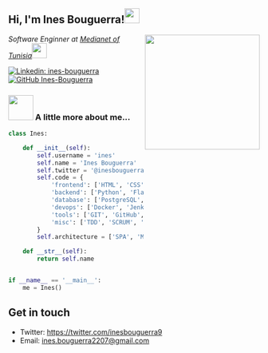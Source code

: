 <h2> Hi, I'm Ines Bouguerra!<img src="https://media.giphy.com/media/WUlplcMpOCEmTGBtBW/giphy.gif" width="30"> </h2>
<img align='right' src="https://media-exp1.licdn.com/dms/image/C5603AQENO01MFkPO4w/profile-displayphoto-shrink_200_200/0/1563135850022?e=1632960000&v=beta&t=TiR8RGbEPSX0EmTrosnUyuJ0wAjYMepG3n9hr7-zX_I" width="230">
<p><em>Software Enginner at <a href="http://www.unb.br">Medianet of Tunisia</a><img src="https://media.giphy.com/media/fYSnHlufseco8Fh93Z/giphy.gif" width="30">
</em></p>

[![Linkedin: ines-bouguerra](https://img.shields.io/badge/-ines-bouguerra-blue?style=flat-square&logo=Linkedin&logoColor=white&link=https://www.linkedin.com/in/ines-bouguerra/)](https://www.linkedin.com/in/ines-bouguerra/)
[![GitHub Ines-Bouguerra](https://img.shields.io/github/followers/Ines-Bouguerra?label=follow&style=social)](https://github.com/Ines-Bouguerra)

### <img src="https://media.giphy.com/media/VgCDAzcKvsR6OM0uWg/giphy.gif" width="50"> A little more about me...  



```python
class Ines:

    def __init__(self):
        self.username = 'ines'
        self.name = 'Ines Bouguerra'
        self.twitter = '@inesbouguerra9'
        self.code = {
            'frontend': ['HTML', 'CSS', 'JavaScript', 'ReactJS', 'Angular', 'Boostrap'],
            'backend': ['Python', 'Flask', 'Django', 'Java',, 'Spring' 'NodeJS', 'C#'],
            'database': ['PostgreSQL', 'MySQL', 'SQLite3', 'Mongo DB','Ealasticsearch'],
            'devops': ['Docker', 'Jenkins', 'GitHub Actions'],
            'tools': ['GIT', 'GitHub', 'Pandas', 'Jupyter notebook', 'SQLAlchemy'],
            'misc': ['TDD', 'SCRUM', 'SOLID', 'GNU/Linux']
        }
        self.architecture = ['SPA', 'MVC', 'microservices']

    def __str__(self):
        return self.name


if __name__ == '__main__':
    me = Ines()


```
## Get in touch

- Twitter: https://twitter.com/inesbouguerra9
- Email: ines.bouguerra2207@gmail.com

